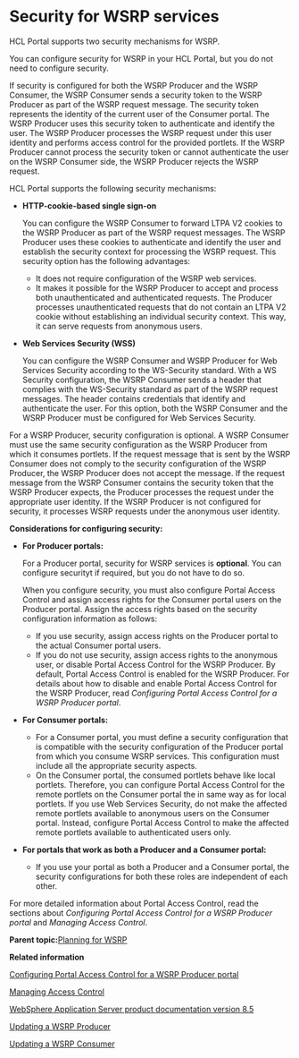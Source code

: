 # Security for WSRP services 

HCL Portal supports two security mechanisms for WSRP.

You can configure security for WSRP in your HCL Portal, but you do not need to configure security.

If security is configured for both the WSRP Producer and the WSRP Consumer, the WSRP Consumer sends a security token to the WSRP Producer as part of the WSRP request message. The security token represents the identity of the current user of the Consumer portal. The WSRP Producer uses this security token to authenticate and identify the user. The WSRP Producer processes the WSRP request under this user identity and performs access control for the provided portlets. If the WSRP Producer cannot process the security token or cannot authenticate the user on the WSRP Consumer side, the WSRP Producer rejects the WSRP request.

HCL Portal supports the following security mechanisms:

-   **HTTP-cookie-based single sign-on**

    You can configure the WSRP Consumer to forward LTPA V2 cookies to the WSRP Producer as part of the WSRP request messages. The WSRP Producer uses these cookies to authenticate and identify the user and establish the security context for processing the WSRP request. This security option has the following advantages:

    -   It does not require configuration of the WSRP web services.
    -   It makes it possible for the WSRP Producer to accept and process both unauthenticated and authenticated requests. The Producer processes unauthenticated requests that do not contain an LTPA V2 cookie without establishing an individual security context. This way, it can serve requests from anonymous users.
-   **Web Services Security \(WSS\)**

    You can configure the WSRP Consumer and WSRP Producer for Web Services Security according to the WS-Security standard. With a WS Security configuration, the WSRP Consumer sends a header that complies with the WS-Security standard as part of the WSRP request messages. The header contains credentials that identify and authenticate the user. For this option, both the WSRP Consumer and the WSRP Producer must be configured for Web Services Security.


For a WSRP Producer, security configuration is optional. A WSRP Consumer must use the same security configuration as the WSRP Producer from which it consumes portlets. If the request message that is sent by the WSRP Consumer does not comply to the security configuration of the WSRP Producer, the WSRP Producer does not accept the message. If the request message from the WSRP Consumer contains the security token that the WSRP Producer expects, the Producer processes the request under the appropriate user identity. If the WSRP Producer is not configured for security, it processes WSRP requests under the anonymous user identity.

**Considerations for configuring security:**

-   **For Producer portals:**

    For a Producer portal, security for WSRP services is **optional**. You can configure securityt if required, but you do not have to do so.

    When you configure security, you must also configure Portal Access Control and assign access rights for the Consumer portal users on the Producer portal. Assign the access rights based on the security configuration information as follows:

    -   If you use security, assign access rights on the Producer portal to the actual Consumer portal users.
    -   If you do not use security, assign access rights to the anonymous user, or disable Portal Access Control for the WSRP Producer.
    By default, Portal Access Control is enabled for the WSRP Producer. For details about how to disable and enable Portal Access Control for the WSRP Producer, read *Configuring Portal Access Control for a WSRP Producer portal*.

-   **For Consumer portals:**

    -   For a Consumer portal, you must define a security configuration that is compatible with the security configuration of the Producer portal from which you consume WSRP services. This configuration must include all the appropriate security aspects.
    -   On the Consumer portal, the consumed portlets behave like local portlets. Therefore, you can configure Portal Access Control for the remote portlets on the Consumer portal the in same way as for local portlets. If you use Web Services Security, do not make the affected remote portlets available to anonymous users on the Consumer portal. Instead, configure Portal Access Control to make the affected remote portlets available to authenticated users only.
-   **For portals that work as both a Producer and a Consumer portal:**

    -   If you use your portal as both a Producer and a Consumer portal, the security configurations for both these roles are independent of each other.

For more detailed information about Portal Access Control, read the sections about *Configuring Portal Access Control for a WSRP Producer portal* and *Managing Access Control*.

**Parent topic:**[Planning for WSRP ](../admin-system/wsrpc_plan.md)

**Related information**  


[Configuring Portal Access Control for a WSRP Producer portal](../admin-system/wsrpt_prod_sec_pac.md)

[Managing Access Control](../admin-system/sec_ac_adm.md)

[WebSphere Application Server product documentation version 8.5](http://www-01.ibm.com/software/webservers/appserv/was/library/)

[Updating a WSRP Producer ](../migrate/mig_post_wsrp_producer.md)

[Updating a WSRP Consumer ](../migrate/mig_post_wsrp_consumer.md)

